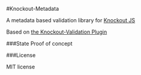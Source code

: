 #Knockout-Metadata

A metadata based validation library for [Knockout JS](http://knockoutjs.com)

Based on [the Knockout-Validation Plugin](https://github.com/Knockout-Contrib/Knockout-Validation)

###State
Proof of concept

###License

MIT license
